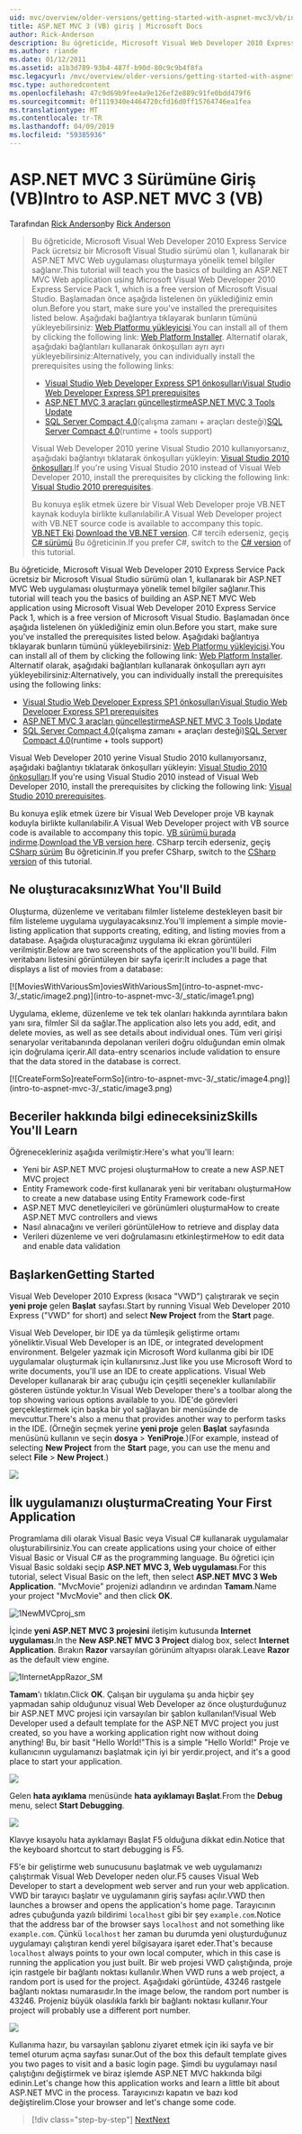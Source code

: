 ```yaml
---
uid: mvc/overview/older-versions/getting-started-with-aspnet-mvc3/vb/intro-to-aspnet-mvc-3
title: ASP.NET MVC 3 (VB) giriş | Microsoft Docs
author: Rick-Anderson
description: Bu öğreticide, Microsoft Visual Web Developer 2010 Express Service Pack, 1, kullanarak bir ASP.NET MVC Web uygulaması oluşturmaya yönelik temel bilgiler sağlanır...
ms.author: riande
ms.date: 01/12/2011
ms.assetid: a1b3d789-93b4-487f-b90d-80c9c9b4f8fa
msc.legacyurl: /mvc/overview/older-versions/getting-started-with-aspnet-mvc3/vb/intro-to-aspnet-mvc-3
msc.type: authoredcontent
ms.openlocfilehash: 47c9d69b9fee4a9e126ef2e889c91fe0bdd479f6
ms.sourcegitcommit: 0f1119340e4464720cfd16d0ff15764746ea1fea
ms.translationtype: MT
ms.contentlocale: tr-TR
ms.lasthandoff: 04/09/2019
ms.locfileid: "59385936"
---
```

# <a name="intro-to-aspnet-mvc-3-vb"></a><span data-ttu-id="27589-103">ASP.NET MVC 3 Sürümüne Giriş (VB)</span><span class="sxs-lookup"><span data-stu-id="27589-103">Intro to ASP.NET MVC 3 (VB)</span></span>

<span data-ttu-id="27589-104">Tarafından [Rick Anderson]((https://twitter.com/RickAndMSFT))</span><span class="sxs-lookup"><span data-stu-id="27589-104">by [Rick Anderson]((https://twitter.com/RickAndMSFT))</span></span>

> <span data-ttu-id="27589-105">Bu öğreticide, Microsoft Visual Web Developer 2010 Express Service Pack ücretsiz bir Microsoft Visual Studio sürümü olan 1, kullanarak bir ASP.NET MVC Web uygulaması oluşturmaya yönelik temel bilgiler sağlanır.</span><span class="sxs-lookup"><span data-stu-id="27589-105">This tutorial will teach you the basics of building an ASP.NET MVC Web application using Microsoft Visual Web Developer 2010 Express Service Pack 1, which is a free version of Microsoft Visual Studio.</span></span> <span data-ttu-id="27589-106">Başlamadan önce aşağıda listelenen ön yüklediğiniz emin olun.</span><span class="sxs-lookup"><span data-stu-id="27589-106">Before you start, make sure you've installed the prerequisites listed below.</span></span> <span data-ttu-id="27589-107">Aşağıdaki bağlantıya tıklayarak bunların tümünü yükleyebilirsiniz: [Web Platformu yükleyicisi](https://www.microsoft.com/web/gallery/install.aspx?appid=VWD2010SP1Pack).</span><span class="sxs-lookup"><span data-stu-id="27589-107">You can install all of them by clicking the following link: [Web Platform Installer](https://www.microsoft.com/web/gallery/install.aspx?appid=VWD2010SP1Pack).</span></span> <span data-ttu-id="27589-108">Alternatif olarak, aşağıdaki bağlantıları kullanarak önkoşulları ayrı ayrı yükleyebilirsiniz:</span><span class="sxs-lookup"><span data-stu-id="27589-108">Alternatively, you can individually install the prerequisites using the following links:</span></span>
> 
> - [<span data-ttu-id="27589-109">Visual Studio Web Developer Express SP1 önkoşulları</span><span class="sxs-lookup"><span data-stu-id="27589-109">Visual Studio Web Developer Express SP1 prerequisites</span></span>](https://www.microsoft.com/web/gallery/install.aspx?appid=VWD2010SP1Pack)
> - [<span data-ttu-id="27589-110">ASP.NET MVC 3 araçları güncelleştirme</span><span class="sxs-lookup"><span data-stu-id="27589-110">ASP.NET MVC 3 Tools Update</span></span>](https://www.microsoft.com/web/gallery/install.aspx?appsxml=&amp;appid=MVC3)
> - <span data-ttu-id="27589-111">[SQL Server Compact 4.0](https://www.microsoft.com/web/gallery/install.aspx?appid=SQLCE;SQLCEVSTools_4_0)(çalışma zamanı + araçları desteği)</span><span class="sxs-lookup"><span data-stu-id="27589-111">[SQL Server Compact 4.0](https://www.microsoft.com/web/gallery/install.aspx?appid=SQLCE;SQLCEVSTools_4_0)(runtime + tools support)</span></span>
> 
> <span data-ttu-id="27589-112">Visual Web Developer 2010 yerine Visual Studio 2010 kullanıyorsanız, aşağıdaki bağlantıyı tıklatarak önkoşulları yükleyin: [Visual Studio 2010 önkoşulları](https://www.microsoft.com/web/gallery/install.aspx?appsxml=&amp;appid=VS2010SP1Pack).</span><span class="sxs-lookup"><span data-stu-id="27589-112">If you're using Visual Studio 2010 instead of Visual Web Developer 2010, install the prerequisites by clicking the following link: [Visual Studio 2010 prerequisites](https://www.microsoft.com/web/gallery/install.aspx?appsxml=&amp;appid=VS2010SP1Pack).</span></span>
> 
> <span data-ttu-id="27589-113">Bu konuya eşlik etmek üzere bir Visual Web Developer proje VB.NET kaynak koduyla birlikte kullanılabilir.</span><span class="sxs-lookup"><span data-stu-id="27589-113">A Visual Web Developer project with VB.NET source code is available to accompany this topic.</span></span> <span data-ttu-id="27589-114">[VB.NET Eki](https://code.msdn.microsoft.com/Introduction-to-MVC-3-10d1b098).</span><span class="sxs-lookup"><span data-stu-id="27589-114">[Download the VB.NET version](https://code.msdn.microsoft.com/Introduction-to-MVC-3-10d1b098).</span></span> <span data-ttu-id="27589-115">C# tercih ederseniz, geçiş [C# sürümü](../cs/intro-to-aspnet-mvc-3.md) Bu öğreticinin.</span><span class="sxs-lookup"><span data-stu-id="27589-115">If you prefer C#, switch to the [C# version](../cs/intro-to-aspnet-mvc-3.md) of this tutorial.</span></span>


<span data-ttu-id="27589-116">Bu öğreticide, Microsoft Visual Web Developer 2010 Express Service Pack ücretsiz bir Microsoft Visual Studio sürümü olan 1, kullanarak bir ASP.NET MVC Web uygulaması oluşturmaya yönelik temel bilgiler sağlanır.</span><span class="sxs-lookup"><span data-stu-id="27589-116">This tutorial will teach you the basics of building an ASP.NET MVC Web application using Microsoft Visual Web Developer 2010 Express Service Pack 1, which is a free version of Microsoft Visual Studio.</span></span> <span data-ttu-id="27589-117">Başlamadan önce aşağıda listelenen ön yüklediğiniz emin olun.</span><span class="sxs-lookup"><span data-stu-id="27589-117">Before you start, make sure you've installed the prerequisites listed below.</span></span> <span data-ttu-id="27589-118">Aşağıdaki bağlantıya tıklayarak bunların tümünü yükleyebilirsiniz: [Web Platformu yükleyicisi](https://www.microsoft.com/web/gallery/install.aspx?appid=VWD2010SP1Pack).</span><span class="sxs-lookup"><span data-stu-id="27589-118">You can install all of them by clicking the following link: [Web Platform Installer](https://www.microsoft.com/web/gallery/install.aspx?appid=VWD2010SP1Pack).</span></span> <span data-ttu-id="27589-119">Alternatif olarak, aşağıdaki bağlantıları kullanarak önkoşulları ayrı ayrı yükleyebilirsiniz:</span><span class="sxs-lookup"><span data-stu-id="27589-119">Alternatively, you can individually install the prerequisites using the following links:</span></span>

- [<span data-ttu-id="27589-120">Visual Studio Web Developer Express SP1 önkoşulları</span><span class="sxs-lookup"><span data-stu-id="27589-120">Visual Studio Web Developer Express SP1 prerequisites</span></span>](https://www.microsoft.com/web/gallery/install.aspx?appid=VWD2010SP1Pack)
- [<span data-ttu-id="27589-121">ASP.NET MVC 3 araçları güncelleştirme</span><span class="sxs-lookup"><span data-stu-id="27589-121">ASP.NET MVC 3 Tools Update</span></span>](https://www.microsoft.com/web/gallery/install.aspx?appsxml=&amp;appid=MVC3)
- <span data-ttu-id="27589-122">[SQL Server Compact 4.0](https://www.microsoft.com/web/gallery/install.aspx?appid=SQLCE;SQLCEVSTools_4_0)(çalışma zamanı + araçları desteği)</span><span class="sxs-lookup"><span data-stu-id="27589-122">[SQL Server Compact 4.0](https://www.microsoft.com/web/gallery/install.aspx?appid=SQLCE;SQLCEVSTools_4_0)(runtime + tools support)</span></span>

<span data-ttu-id="27589-123">Visual Web Developer 2010 yerine Visual Studio 2010 kullanıyorsanız, aşağıdaki bağlantıyı tıklatarak önkoşulları yükleyin: [Visual Studio 2010 önkoşulları](https://www.microsoft.com/web/gallery/install.aspx?appsxml=&amp;appid=VS2010SP1Pack).</span><span class="sxs-lookup"><span data-stu-id="27589-123">If you're using Visual Studio 2010 instead of Visual Web Developer 2010, install the prerequisites by clicking the following link: [Visual Studio 2010 prerequisites](https://www.microsoft.com/web/gallery/install.aspx?appsxml=&amp;appid=VS2010SP1Pack).</span></span>

<span data-ttu-id="27589-124">Bu konuya eşlik etmek üzere bir Visual Web Developer proje VB kaynak koduyla birlikte kullanılabilir.</span><span class="sxs-lookup"><span data-stu-id="27589-124">A Visual Web Developer project with VB source code is available to accompany this topic.</span></span> <span data-ttu-id="27589-125">[VB sürümü burada indirme](https://code.msdn.microsoft.com/Project/Download/FileDownload.aspx?ProjectName=aspnetmvcsamples&amp;DownloadId=14824).</span><span class="sxs-lookup"><span data-stu-id="27589-125">[Download the VB version here](https://code.msdn.microsoft.com/Project/Download/FileDownload.aspx?ProjectName=aspnetmvcsamples&amp;DownloadId=14824).</span></span> <span data-ttu-id="27589-126">CSharp tercih ederseniz, geçiş [CSharp sürüm](../cs/intro-to-aspnet-mvc-3.md) Bu öğreticinin.</span><span class="sxs-lookup"><span data-stu-id="27589-126">If you prefer CSharp, switch to the [CSharp version](../cs/intro-to-aspnet-mvc-3.md) of this tutorial.</span></span>

## <a name="what-youll-build"></a><span data-ttu-id="27589-127">Ne oluşturacaksınız</span><span class="sxs-lookup"><span data-stu-id="27589-127">What You'll Build</span></span>

<span data-ttu-id="27589-128">Oluşturma, düzenleme ve veritabanı filmler listeleme destekleyen basit bir film listeleme uygulama uygulayacaksınız.</span><span class="sxs-lookup"><span data-stu-id="27589-128">You'll implement a simple movie-listing application that supports creating, editing, and listing movies from a database.</span></span> <span data-ttu-id="27589-129">Aşağıda oluşturacağınız uygulama iki ekran görüntüleri verilmiştir.</span><span class="sxs-lookup"><span data-stu-id="27589-129">Below are two screenshots of the application you'll build.</span></span> <span data-ttu-id="27589-130">Film veritabanı listesini görüntüleyen bir sayfa içerir:</span><span class="sxs-lookup"><span data-stu-id="27589-130">It includes a page that displays a list of movies from a database:</span></span>

[![M<span data-ttu-id="27589-131">oviesWithVariousSm]</span><span class="sxs-lookup"><span data-stu-id="27589-131">oviesWithVariousSm]</span></span>(intro-to-aspnet-mvc-3/_static/image2.png)](intro-to-aspnet-mvc-3/_static/image1.png)

<span data-ttu-id="27589-132">Uygulama, ekleme, düzenleme ve tek tek olanları hakkında ayrıntılara bakın yanı sıra, filmler Sil da sağlar.</span><span class="sxs-lookup"><span data-stu-id="27589-132">The application also lets you add, edit, and delete movies, as well as see details about individual ones.</span></span> <span data-ttu-id="27589-133">Tüm veri girişi senaryolar veritabanında depolanan verileri doğru olduğundan emin olmak için doğrulama içerir.</span><span class="sxs-lookup"><span data-stu-id="27589-133">All data-entry scenarios include validation to ensure that the data stored in the database is correct.</span></span>

[![C<span data-ttu-id="27589-134">reateFormSo]</span><span class="sxs-lookup"><span data-stu-id="27589-134">reateFormSo]</span></span>(intro-to-aspnet-mvc-3/_static/image4.png)](intro-to-aspnet-mvc-3/_static/image3.png)

## <a name="skills-youll-learn"></a><span data-ttu-id="27589-135">Beceriler hakkında bilgi edineceksiniz</span><span class="sxs-lookup"><span data-stu-id="27589-135">Skills You'll Learn</span></span>

<span data-ttu-id="27589-136">Öğrenecekleriniz aşağıda verilmiştir:</span><span class="sxs-lookup"><span data-stu-id="27589-136">Here's what you'll learn:</span></span>

- <span data-ttu-id="27589-137">Yeni bir ASP.NET MVC projesi oluşturma</span><span class="sxs-lookup"><span data-stu-id="27589-137">How to create a new ASP.NET MVC project</span></span>
- <span data-ttu-id="27589-138">Entity Framework code-first kullanarak yeni bir veritabanı oluşturma</span><span class="sxs-lookup"><span data-stu-id="27589-138">How to create a new database using Entity Framework code-first</span></span>
- <span data-ttu-id="27589-139">ASP.NET MVC denetleyicileri ve görünümleri oluşturma</span><span class="sxs-lookup"><span data-stu-id="27589-139">How to create ASP.NET MVC controllers and views</span></span>
- <span data-ttu-id="27589-140">Nasıl alınacağını ve verileri görüntüle</span><span class="sxs-lookup"><span data-stu-id="27589-140">How to retrieve and display data</span></span>
- <span data-ttu-id="27589-141">Verileri düzenleme ve veri doğrulamasını etkinleştirme</span><span class="sxs-lookup"><span data-stu-id="27589-141">How to edit data and enable data validation</span></span>

## <a name="getting-started"></a><span data-ttu-id="27589-142">Başlarken</span><span class="sxs-lookup"><span data-stu-id="27589-142">Getting Started</span></span>

<span data-ttu-id="27589-143">Visual Web Developer 2010 Express (kısaca "VWD") çalıştırarak ve seçin **yeni proje** gelen **Başlat** sayfası.</span><span class="sxs-lookup"><span data-stu-id="27589-143">Start by running Visual Web Developer 2010 Express ("VWD" for short) and select **New Project** from the **Start** page.</span></span>

<span data-ttu-id="27589-144">Visual Web Developer, bir IDE ya da tümleşik geliştirme ortamı yöneliktir.</span><span class="sxs-lookup"><span data-stu-id="27589-144">Visual Web Developer is an IDE, or integrated development environment.</span></span> <span data-ttu-id="27589-145">Belgeler yazmak için Microsoft Word kullanma gibi bir IDE uygulamalar oluşturmak için kullanırsınız.</span><span class="sxs-lookup"><span data-stu-id="27589-145">Just like you use Microsoft Word to write documents, you'll use an IDE to create applications.</span></span> <span data-ttu-id="27589-146">Visual Web Developer kullanarak bir araç çubuğu için çeşitli seçenekler kullanılabilir gösteren üstünde yoktur.</span><span class="sxs-lookup"><span data-stu-id="27589-146">In Visual Web Developer there's a toolbar along the top showing various options available to you.</span></span> <span data-ttu-id="27589-147">IDE'de görevleri gerçekleştirmek için başka bir yol sağlayan bir menüsünde de mevcuttur.</span><span class="sxs-lookup"><span data-stu-id="27589-147">There's also a menu that provides another way to perform tasks in the IDE.</span></span> <span data-ttu-id="27589-148">(Örneğin seçmek yerine **yeni proje** gelen **Başlat** sayfasında menüsünü kullanın ve seçin **dosya** &gt; **YeniProje**.)</span><span class="sxs-lookup"><span data-stu-id="27589-148">(For example, instead of selecting **New Project** from the **Start** page, you can use the menu and select **File** &gt; **New Project**.)</span></span>

[![](intro-to-aspnet-mvc-3/_static/image6.png)](intro-to-aspnet-mvc-3/_static/image5.png)

## <a name="creating-your-first-application"></a><span data-ttu-id="27589-149">İlk uygulamanızı oluşturma</span><span class="sxs-lookup"><span data-stu-id="27589-149">Creating Your First Application</span></span>

<span data-ttu-id="27589-150">Programlama dili olarak Visual Basic veya Visual C# kullanarak uygulamalar oluşturabilirsiniz.</span><span class="sxs-lookup"><span data-stu-id="27589-150">You can create applications using your choice of either Visual Basic or Visual C# as the programming language.</span></span> <span data-ttu-id="27589-151">Bu öğretici için Visual Basic soldaki seçip **ASP.NET MVC 3, Web uygulaması**.</span><span class="sxs-lookup"><span data-stu-id="27589-151">For this tutorial, select Visual Basic on the left, then select **ASP.NET MVC 3 Web Application**.</span></span> <span data-ttu-id="27589-152">"MvcMovie" projenizi adlandırın ve ardından **Tamam**.</span><span class="sxs-lookup"><span data-stu-id="27589-152">Name your project "MvcMovie" and then click **OK**.</span></span>

![1NewMVCproj_sm](intro-to-aspnet-mvc-3/_static/image7.png)

<span data-ttu-id="27589-154">İçinde **yeni ASP.NET MVC 3 projesini** iletişim kutusunda **Internet uygulaması**.</span><span class="sxs-lookup"><span data-stu-id="27589-154">In the **New ASP.NET MVC 3 Project** dialog box, select **Internet Application**.</span></span> <span data-ttu-id="27589-155">Bırakın **Razor** varsayılan görünüm altyapısı olarak.</span><span class="sxs-lookup"><span data-stu-id="27589-155">Leave **Razor** as the default view engine.</span></span>

![1InternetAppRazor_SM](intro-to-aspnet-mvc-3/_static/image8.png)

<span data-ttu-id="27589-157">**Tamam**'ı tıklatın.</span><span class="sxs-lookup"><span data-stu-id="27589-157">Click **OK**.</span></span> <span data-ttu-id="27589-158">Çalışan bir uygulama şu anda hiçbir şey yapmadan sahip olduğunuz visual Web Developer az önce oluşturduğunuz bir ASP.NET MVC projesi için varsayılan bir şablon kullanılan!</span><span class="sxs-lookup"><span data-stu-id="27589-158">Visual Web Developer used a default template for the ASP.NET MVC project you just created, so you have a working application right now without doing anything!</span></span> <span data-ttu-id="27589-159">Bu, bir basit "Hello World!"</span><span class="sxs-lookup"><span data-stu-id="27589-159">This is a simple "Hello World!"</span></span> <span data-ttu-id="27589-160">Proje ve kullanıcının uygulamanızı başlatmak için iyi bir yerdir.</span><span class="sxs-lookup"><span data-stu-id="27589-160">project, and it's a good place to start your application.</span></span>

[![](intro-to-aspnet-mvc-3/_static/image10.png)](intro-to-aspnet-mvc-3/_static/image9.png)

<span data-ttu-id="27589-161">Gelen **hata ayıklama** menüsünde **hata ayıklamayı Başlat**.</span><span class="sxs-lookup"><span data-stu-id="27589-161">From the **Debug** menu, select **Start Debugging**.</span></span>

![](intro-to-aspnet-mvc-3/_static/image11.png)

<span data-ttu-id="27589-162">Klavye kısayolu hata ayıklamayı Başlat F5 olduğuna dikkat edin.</span><span class="sxs-lookup"><span data-stu-id="27589-162">Notice that the keyboard shortcut to start debugging is F5.</span></span>

<span data-ttu-id="27589-163">F5'e bir geliştirme web sunucusunu başlatmak ve web uygulamanızı çalıştırmak Visual Web Developer neden olur.</span><span class="sxs-lookup"><span data-stu-id="27589-163">F5 causes Visual Web Developer to start a development web server and run your web application.</span></span> <span data-ttu-id="27589-164">VWD bir tarayıcı başlatır ve uygulamanın giriş sayfası açılır.</span><span class="sxs-lookup"><span data-stu-id="27589-164">VWD then launches a browser and opens the application's home page.</span></span> <span data-ttu-id="27589-165">Tarayıcının adres çubuğunda yazılı bildirimi `localhost` gibi bir şey `example.com`.</span><span class="sxs-lookup"><span data-stu-id="27589-165">Notice that the address bar of the browser says `localhost` and not something like `example.com`.</span></span> <span data-ttu-id="27589-166">Çünkü `localhost` her zaman bu durumda yeni oluşturduğunuz uygulamayı çalıştıran kendi yerel bilgisayara işaret eder.</span><span class="sxs-lookup"><span data-stu-id="27589-166">That's because `localhost` always points to your own local computer, which in this case is running the application you just built.</span></span> <span data-ttu-id="27589-167">Bir web projesi VWD çalıştığında, proje için rastgele bir bağlantı noktası kullanılır.</span><span class="sxs-lookup"><span data-stu-id="27589-167">When VWD runs a web project, a random port is used for the project.</span></span> <span data-ttu-id="27589-168">Aşağıdaki görüntüde, 43246 rastgele bağlantı noktası numarasıdır.</span><span class="sxs-lookup"><span data-stu-id="27589-168">In the image below, the random port number is 43246.</span></span> <span data-ttu-id="27589-169">Projeniz büyük olasılıkla farklı bir bağlantı noktası kullanır.</span><span class="sxs-lookup"><span data-stu-id="27589-169">Your project will probably use a different port number.</span></span>

![](intro-to-aspnet-mvc-3/_static/image12.png)

<span data-ttu-id="27589-170">Kullanıma hazır, bu varsayılan şablonu ziyaret etmek için iki sayfa ve bir temel oturum açma sayfası sunar.</span><span class="sxs-lookup"><span data-stu-id="27589-170">Out of the box this default template gives you two pages to visit and a basic login page.</span></span> <span data-ttu-id="27589-171">Şimdi bu uygulamayı nasıl çalıştığını değiştirmek ve biraz işlemde ASP.NET MVC hakkında bilgi edinin.</span><span class="sxs-lookup"><span data-stu-id="27589-171">Let's change how this application works and learn a little bit about ASP.NET MVC in the process.</span></span> <span data-ttu-id="27589-172">Tarayıcınızı kapatın ve bazı kod değiştirelim.</span><span class="sxs-lookup"><span data-stu-id="27589-172">Close your browser and let's change some code.</span></span>

> [!div class="step-by-step"]
> [<span data-ttu-id="27589-173">Next</span><span class="sxs-lookup"><span data-stu-id="27589-173">Next</span></span>](adding-a-controller.md)
